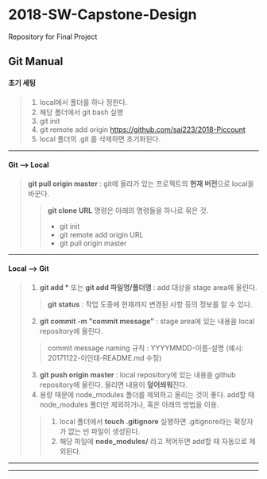 # 2018-SW-Capstone-Design
Repository for Final Project

Git Manual
----------

#### 초기 세팅
> 1. local에서 폴더를 하나 정한다.
> 2. 해당 폴더에서 git bash 실행
> 3. git init
> 4. git remote add origin https://github.com/sai223/2018-Piccount
> 5. local 폴더의 .git 를 삭제하면 초기화된다.
*****
#### Git --> Local
> **git pull origin master** : git에 올라가 있는 프로젝트의 **현재 버전**으로 local을 바꾼다.
>> **git clone URL** 명령은 아래의 명령들을 하나로 묶은 것.
>> * git init
>> * git remote add origin URL
>> * git pull origin master
*****
#### Local --> Git
> 1. __git add *__ 또는 **git add 파일명/폴더명** : add 대상을 stage area에 올린다.
>> **git status** : 작업 도중에 현재까지 변경된 사항 등의 정보를 알 수 있다.
> 2. **git commit -m "commit message"** : stage area에 있는 내용을 local repository에 올린다.
>> commit message naming 규칙 : YYYYMMDD-이름-설명 (예시: 20171122-이인태-README.md 수정)
> 3. **git push origin master** : local repository에 있는 내용을 github repository에 올린다. 올리면 내용이 **덮어씌워**진다.
> 4. 용량 때문에 node_modules 폴더를 제외하고 올리는 것이 좋다. add할 때 node_modules 폴더만 제외하거나, 혹은 아래의 방법을 이용.
>> 1. local 폴더에서 **touch .gitignore** 실행하면 .gitignore라는 확장자가 없는 빈 파일이 생성된다.
>> 2. 해당 파일에 **node_modules/** 라고 적어두면 add할 때 자동으로 제외된다.

*****
*****
